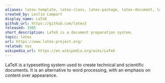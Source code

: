 ```yaml
---
aliases: latex-template, latex-class, latex-package, latex-document, latex-examples
created_by: Leslie Lamport
display_name: LaTeX
github_url: https://github.com/latex3
released: 1985
short_description: LaTeX is a document preparation system.
topic: latex
url: https://www.latex-project.org/
related: tex
wikipedia_url: https://en.wikipedia.org/wiki/LaTeX
---
```

LaTeX is a typesetting system used to create technical and scientific documents. It is an alternative to word processing, with an emphasis on content over appearance.
